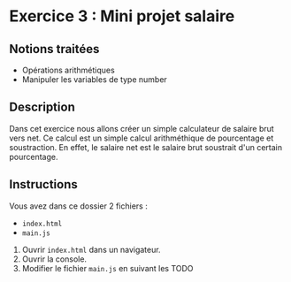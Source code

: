 # Exercice 3 : Mini projet salaire

## Notions traitées

- Opérations arithmétiques
- Manipuler les variables de type number

## Description

Dans cet exercice nous allons créer un simple calculateur de salaire brut vers net.
Ce calcul est un simple calcul arithméthique de pourcentage et soustraction.
En effet, le salaire net est le salaire brut soustrait d'un certain pourcentage. 

## Instructions

Vous avez dans ce dossier 2 fichiers :
- `index.html`
- `main.js`

1. Ouvrir `index.html` dans un navigateur.
2. Ouvrir la console.
3. Modifier le fichier `main.js` en suivant les TODO